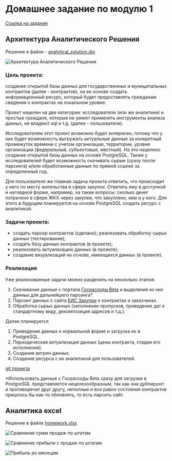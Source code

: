 # Домашнее задание по модулю 1
[Ссылка на задание](https://github.com/Data-Learn/data-engineering/tree/master/DE-101%20Modules/Module01/DE%20-%20101%20Lab%201.1)

## Архитектура Аналитического Решения
Решение в файле - [analytical_solution.dio](https://github.com/Gleb01548/DE-101/blob/main/Module1/analytical_solution.dio)

![Архитектура Аналитического Решения](img/apx.png)


### Цель проекта:

создание открытой базы данных для государственных и муниципальных контрактов (далее - контрактов), на ее основе создать информационный ресурс, который будет предоставлять гражданам сведения о контрактах на локальном уровне.

Проект нацелен на две категории: исследователи (или же аналитики) и простые граждане, которые не умеют применять инструменты анализа данных, не владеют sql и т.д. (далее - пользователи). 

Исследователям этот проект возможно будет интересен, потому что у них будет возможность выгружать актуальные данные за конкретный промежуток времени с учетом организации, территории, уровня организации (федеральный, субъектовый, местный). На это нацелено создание открытой базы данных на основе PostgreSQL. 
Также у исследователей будет возможность скачивать сырые (сразу после парсинга) и/или обработанные данные по прямой ссылке за определенный год. 

Для пользователя же главная задача проекта ответить, что происходит у него по месту жительства в сфере закупок. Ответить ему в доступной и наглядной форме, например, на такие вопросы: сколько денег потрачено в сфере ЖКХ через закупки, что закуплено, кем и у кого. 
Для этого в будущем планируется на основе PostgreSQL создать ресурс с аналитикой. 

### Задачи проекта:
- создать парсер контрактов (сделано);
реализовать обработку сырых данных (тестирование);
- создать базу данных контрактов (в проекте);
- реализовать актуализацию данных (в проекте);
- создание визуализаций на основе, имеющихся данных (в проекте).

### Реализация
Уже реализованные задачи можно разделить на несколько этапов: 
1. Скачивание данные с портала [Госрасходы Beta](https://spending.gov.ru) и выделения из них данных для дальнейшего парсинга*.
2. Парсинг данных с сайта [ЕИС Закупки](https://zakupki.gov.ru) о контрактах и заказчиках. 
3. Обработка сырых данных (заполнение пропусков, приведение дат к стандартному виду, декомпозиция адресов и т.д.).  
   
Далее планируется 
   1. Приведение данных к нормальной форме и загрузка их в PostgreSQL. 
   2. Периодическая актуализация данных (цены контракта, стадии его исполнения). 
   3. Создание витрин данных.
   4. Создание ресурса с их аналитикой для пользователей. 


[git проекта](https://github.com/Gleb01548/contract_database/blob/main/README.md)

*Использовать данные с Госрасходы Beta сразу для загрузки в PostgreSQL представляется нецелезообразным, так как они дублируют и противоречат друг другу, неполные и все равно состояния контрактов пришлось бы как-то обновлять, то есть парсить сайт. 

## Аналитика excel
Решение в файле [homework.xlsx](https://github.com/Gleb01548/DE-101/blob/main/Module1/homework.xlsx) 

![Сравнение сумм продаж по штатам](/img/дашборд1.png)

![Сравнение прибыли с продаж по штатам](/img/дашборд2.png)

![Прибыль ро мясецам](/img/дашборд3.png)
